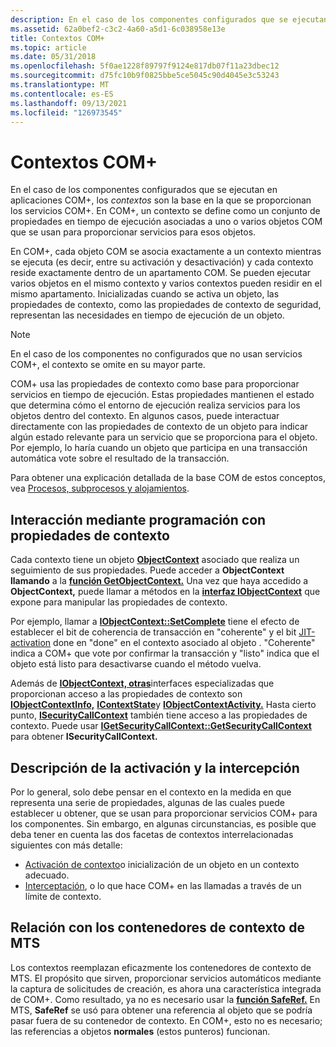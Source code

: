```yaml
---
description: En el caso de los componentes configurados que se ejecutan en aplicaciones COM+, los contextos son la base en la que se proporcionan los servicios COM+.
ms.assetid: 62a0bef2-c3c2-4a60-a5d1-6c038958e13e
title: Contextos COM+
ms.topic: article
ms.date: 05/31/2018
ms.openlocfilehash: 5f0ae1228f89797f9124e817db07f11a23dbec12
ms.sourcegitcommit: d75fc10b9f0825bbe5ce5045c90d4045e3c53243
ms.translationtype: MT
ms.contentlocale: es-ES
ms.lasthandoff: 09/13/2021
ms.locfileid: "126973545"
---
```

# <a name="com-contexts"></a>Contextos COM+

En el caso de los componentes configurados que se ejecutan en aplicaciones COM+, los *contextos* son la base en la que se proporcionan los servicios COM+. En COM+, un contexto se define como un conjunto de propiedades en tiempo de ejecución asociadas a uno o varios objetos COM que se usan para proporcionar servicios para esos objetos.

En COM+, cada objeto COM se asocia exactamente a un contexto mientras se ejecuta (es decir, entre su activación y desactivación) y cada contexto reside exactamente dentro de un apartamento COM. Se pueden ejecutar varios objetos en el mismo contexto y varios contextos pueden residir en el mismo apartamento. Inicializadas cuando se activa un objeto, las propiedades de contexto, como las propiedades de contexto de seguridad, representan las necesidades en tiempo de ejecución de un objeto.

> [!Note]  
> En el caso de los componentes no configurados que no usan servicios COM+, el contexto se omite en su mayor parte.

 

COM+ usa las propiedades de contexto como base para proporcionar servicios en tiempo de ejecución. Estas propiedades mantienen el estado que determina cómo el entorno de ejecución realiza servicios para los objetos dentro del contexto. En algunos casos, puede interactuar directamente con las propiedades de contexto de un objeto para indicar algún estado relevante para un servicio que se proporciona para el objeto. Por ejemplo, lo haría cuando un objeto que participa en una transacción automática vote sobre el resultado de la transacción.

Para obtener una explicación detallada de la base COM de estos conceptos, vea [Procesos, subprocesos y alojamientos](/windows/desktop/com/processes--threads--and-apartments).

## <a name="programmatic-interaction-with-context-properties"></a>Interacción mediante programación con propiedades de contexto

Cada contexto tiene un objeto [**ObjectContext**](/windows/desktop/api/ComSvcs/nn-comsvcs-objectcontext) asociado que realiza un seguimiento de sus propiedades. Puede acceder a **ObjectContext llamando** a la [**función GetObjectContext.**](/windows/desktop/api/ComSvcs/nf-comsvcs-getobjectcontext) Una vez que haya accedido a **ObjectContext,** puede llamar a métodos en la [**interfaz IObjectContext**](/windows/desktop/api/ComSvcs/nn-comsvcs-iobjectcontext) que expone para manipular las propiedades de contexto.

Por ejemplo, llamar a [**IObjectContext::SetComplete**](/windows/desktop/api/ComSvcs/nf-comsvcs-iobjectcontext-setcomplete) tiene el efecto de establecer el bit de coherencia de transacción en "coherente" y el bit [JIT-activation](com--just-in-time-activation.md) done en "done" en el contexto asociado al objeto . "Coherente" indica a COM+ que vote por confirmar la transacción y "listo" indica que el objeto está listo para desactivarse cuando el método vuelva.

Además de [**IObjectContext, otras**](/windows/desktop/api/ComSvcs/nn-comsvcs-iobjectcontext)interfaces especializadas que proporcionan acceso a las propiedades de contexto son [**IObjectContextInfo,**](/windows/desktop/api/ComSvcs/nn-comsvcs-iobjectcontextinfo) [**IContextState**](/windows/desktop/api/ComSvcs/nn-comsvcs-icontextstate)y [**IObjectContextActivity.**](/windows/desktop/api/ComSvcs/nn-comsvcs-iobjectcontextactivity) Hasta cierto punto, [**ISecurityCallContext**](/windows/desktop/api/ComSvcs/nn-comsvcs-isecuritycallcontext) también tiene acceso a las propiedades de contexto. Puede usar [**IGetSecurityCallContext::GetSecurityCallContext**](/windows/desktop/api/ComSvcs/nf-comsvcs-igetsecuritycallcontext-getsecuritycallcontext) para obtener **ISecurityCallContext.**

## <a name="understanding-activation-and-interception"></a>Descripción de la activación y la intercepción

Por lo general, solo debe pensar en el contexto en la medida en que representa una serie de propiedades, algunas de las cuales puede establecer u obtener, que se usan para proporcionar servicios COM+ para los componentes. Sin embargo, en algunas circunstancias, es posible que deba tener en cuenta las dos facetas de contextos interrelacionadas siguientes con más detalle:

-   [Activación de contexto](context-activation.md)o inicialización de un objeto en un contexto adecuado.
-   [Interceptación](interception-of-cross-context-calls.md), o lo que hace COM+ en las llamadas a través de un límite de contexto.

## <a name="relation-to-mts-context-wrappers"></a>Relación con los contenedores de contexto de MTS

Los contextos reemplazan eficazmente los contenedores de contexto de MTS. El propósito que sirven, proporcionar servicios automáticos mediante la captura de solicitudes de creación, es ahora una característica integrada de COM+. Como resultado, ya no es necesario usar la [**función SafeRef.**](/windows/desktop/api/ComSvcs/nf-comsvcs-saferef) En MTS, **SafeRef** se usó para obtener una referencia al objeto que se podría pasar fuera de su contenedor de contexto. En COM+, esto no es necesario; las referencias a objetos **normales** (estos punteros) funcionan.

 

 
